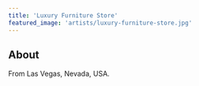 ```yaml
---
title: 'Luxury Furniture Store'
featured_image: 'artists/luxury-furniture-store.jpg'
---
```


## About

From Las Vegas, Nevada, USA.
